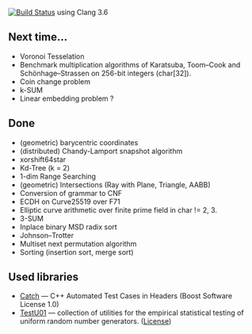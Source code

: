 [![Build Status](https://travis-ci.org/boxdot/algorithms.svg?branch=master)](https://travis-ci.org/boxdot/algorithms) using Clang 3.6

## Next time...

* Voronoi Tesselation
* Benchmark multiplication algorithms of Karatsuba, Toom–Cook and
  Schönhage–Strassen on 256-bit integers (char[32]).
* Coin change problem
* k-SUM
* Linear embedding problem ?

## Done

* (geometric) barycentric coordinates
* (distributed) Chandy-Lamport snapshot algorithm
* xorshift64star
* Kd-Tree (k = 2)
* 1-dim Range Searching
* (geometric) Intersections (Ray with Plane, Triangle, AABB)
* Conversion of grammar to CNF
* ECDH on Curve25519 over F71
* Elliptic curve arithmetic over finite prime field in char != 2, 3.
* 3-SUM
* Inplace binary MSD radix sort
* Johnson–Trotter
* Multiset next permutation algorithm
* Sorting (insertion sort, merge sort)

## Used libraries

* [Catch](https://github.com/philsquared/Catch) — C++ Automated Test Cases in
  Headers (Boost Software License 1.0)
* [TestU01](https://www.iro.umontreal.ca/~simardr/testu01/tu01.html) —
  collection of utilities for the empirical statistical testing of uniform
  random number generators.
  ([License](http://www.iro.umontreal.ca/~simardr/testu01/copyright.html))

